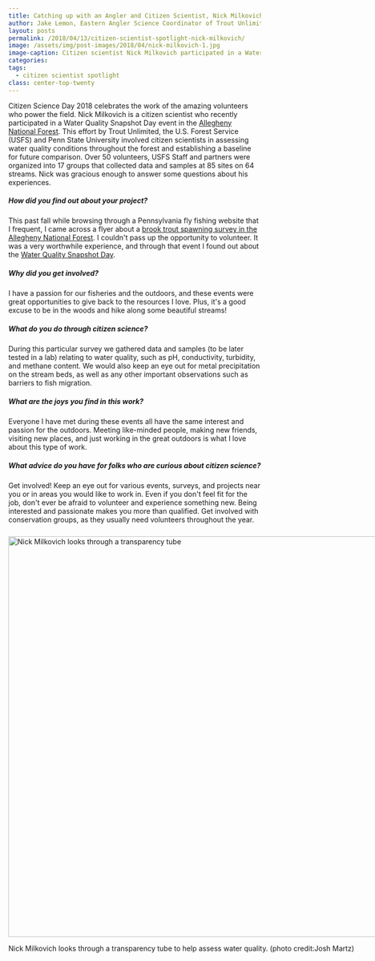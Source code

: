 ```yaml
---
title: Catching up with an Angler and Citizen Scientist, Nick Milkovich
author: Jake Lemon, Eastern Angler Science Coordinator of Trout Unlimited
layout: posts
permalink: /2018/04/13/citizen-scientist-spotlight-nick-milkovich/
image: /assets/img/post-images/2018/04/nick-milkovich-1.jpg
image-caption: Citizen scientist Nick Milkovich participated in a Water Quality Snapshot Day at the Allegheny National Forest on April 10th, 2018 (photo credit:Josh Martz)
categories:
tags:
  - citizen scientist spotlight
class: center-top-twenty
---
```


Citizen Science Day 2018 celebrates the work of the amazing volunteers who power the field. Nick Milkovich is a citizen scientist who recently participated in a Water Quality Snapshot Day event in the <a href="https://www.fs.usda.gov/allegheny" target="blank" rel="noopener">Allegheny National Forest</a>. This effort by Trout Unlimited, the U.S. Forest Service (USFS) and Penn State University involved citizen scientists in assessing water quality conditions throughout the forest and establishing a baseline for future comparison. Over 50 volunteers, USFS Staff and partners were organized into 17 groups that collected data and samples at 85 sites on 64 streams. Nick was gracious enough to answer some questions about his experiences.
 
<h5>How did you find out about your project?</h5>
 
This past fall while browsing through a Pennsylvania fly fishing website that I frequent, I came across a flyer about a <a href="http://paenvironmentdaily.blogspot.com/2017/10/trout-unlimited-volunteers-needed-for.html" target="blank" rel="noopener">brook trout spawning survey in the Allegheny National Forest<a/>. I couldn't pass up the opportunity to volunteer. It was a very worthwhile experience, and through that event I found out about the <a href="http://www.patrout.org/docs/default-source/default-document-library/click-here54173d4df1c8642ab5bcff0000e92109.pdf?sfvrsn=0" target="blank" rel="noopener">Water Quality Snapshot Day</a>.

<h5>Why did you get involved?</h5>
I have a passion for our fisheries and the outdoors, and these events were great opportunities to give back to the resources I love. Plus, it's a good excuse to be in the woods and hike along some beautiful streams!
 
<h5>What do you do through citizen science?</h5>
During this particular survey we gathered data and samples (to be later tested in a lab) relating to water quality, such as pH, conductivity, turbidity, and methane content. We would also keep an eye out for metal precipitation on the stream beds, as well as any other important observations such as barriers to fish migration.
 
<h5>What are the joys you find in this work?</h5>
Everyone I have met during these events all have the same interest and passion for the outdoors. Meeting like-minded people, making new friends, visiting new places, and just working in the great outdoors is what I love about this type of work.
 
<h5>What advice do you have for folks who are curious about citizen science?</h5>
Get involved! Keep an eye out for various events, surveys, and projects near you or in areas you would like to work in. Even if you don't feel fit for the job, don't ever be afraid to volunteer and experience something new. Being interested and passionate makes you more than qualified. Get involved with conservation groups, as they usually need volunteers throughout the year. 
<br>

<div class="image-hide" style="width: 800px; padding-top: 25px;">
  <img src="{{ site.baseurl }}/assets/img/post-images/2018/04/nick-milkovich-2.jpg" alt="Nick Milkovich looks through a transparency tube" width="800"/>
  <p class="image-caption">
    Nick Milkovich looks through a transparency tube to help assess water quality. (photo credit:Josh Martz)
  </p>
</div>

